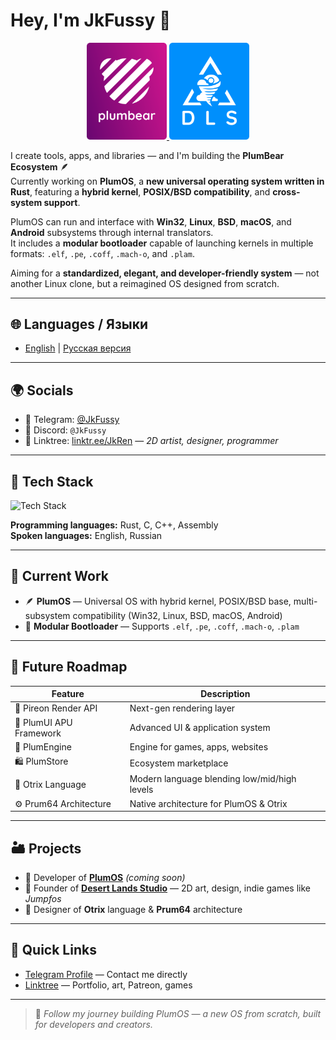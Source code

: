 # Hey, I'm JkFussy 👋

<div align="center">
  <a href="https://github.com/JkFussy/PlumOS">
    <img src="assets/plumbear.svg" alt="PlumBear Logo" width="128"/>
  </a>
  <a href="https://linktr.ee/JkRen">
    <img src="assets/dls.svg" alt="Desert Lands Studio Logo" width="128"/>
  </a>
</div>

I create tools, apps, and libraries — and I'm building the **PlumBear Ecosystem** 🪶  
Currently working on **PlumOS**, a **new universal operating system written in Rust**, featuring a **hybrid kernel**, **POSIX/BSD compatibility**, and **cross-system support**.

PlumOS can run and interface with **Win32**, **Linux**, **BSD**, **macOS**, and **Android** subsystems through internal translators.  
It includes a **modular bootloader** capable of launching kernels in multiple formats: `.elf`, `.pe`, `.coff`, `.mach-o`, and `.plam`.

Aiming for a **standardized, elegant, and developer-friendly system** — not another Linux clone, but a reimagined OS designed from scratch.

---

## 🌐 Languages / Языки

- [English](README.md) | [Русская версия](README.ru.md)

---

## 🌍 Socials

- 📱 Telegram: [@JkFussy](https://t.me/JkFussy)  
- 💬 Discord: `@JkFussy`  
- 🔗 Linktree: [linktr.ee/JkRen](https://linktr.ee/JkRen) — *2D artist, designer, programmer*

---

## 🧠 Tech Stack

<p align="left">
  <img src="https://skillicons.dev/icons?i=rust,c,cpp,apple,linux,bsd,windows,git,blender,figma,vscode" alt="Tech Stack" />
</p>

**Programming languages:** Rust, C, C++, Assembly  
**Spoken languages:** English, Russian

---

## 🧩 Current Work

- 🪶 **PlumOS** — Universal OS with hybrid kernel, POSIX/BSD base, multi-subsystem compatibility (Win32, Linux, BSD, macOS, Android)  
- 🧰 **Modular Bootloader** — Supports `.elf`, `.pe`, `.coff`, `.mach-o`, `.plam`

---

## 🚀 Future Roadmap

| Feature                 | Description                                  |
|-------------------------|----------------------------------------------|
| 🌈 Pireon Render API    | Next-gen rendering layer                     |
| 🧭 PlumUI APU Framework | Advanced UI & application system             |
| 🧱 PlumEngine           | Engine for games, apps, websites             |
| 🛍 PlumStore            | Ecosystem marketplace                        |
| 💬 Otrix Language       | Modern language blending low/mid/high levels |
| ⚙️ Prum64 Architecture | Native architecture for PlumOS & Otrix       |

---

## 🏜 Projects

- 🧩 Developer of **[PlumOS](https://github.com/JkFussy/PlumOS)** *(coming soon)*  
- 🎨 Founder of **[Desert Lands Studio](https://linktr.ee/JkRen)** — 2D art, design, indie games like *Jumpfos*  
- 🧠 Designer of **Otrix** language & **Prum64** architecture

---

## 📌 Quick Links

- [Telegram Profile](https://t.me/JkFussy) — Contact me directly  
- [Linktree](https://linktr.ee/JkRen) — Portfolio, art, Patreon, games

---

> 📣 *Follow my journey building PlumOS — a new OS from scratch, built for developers and creators.*
